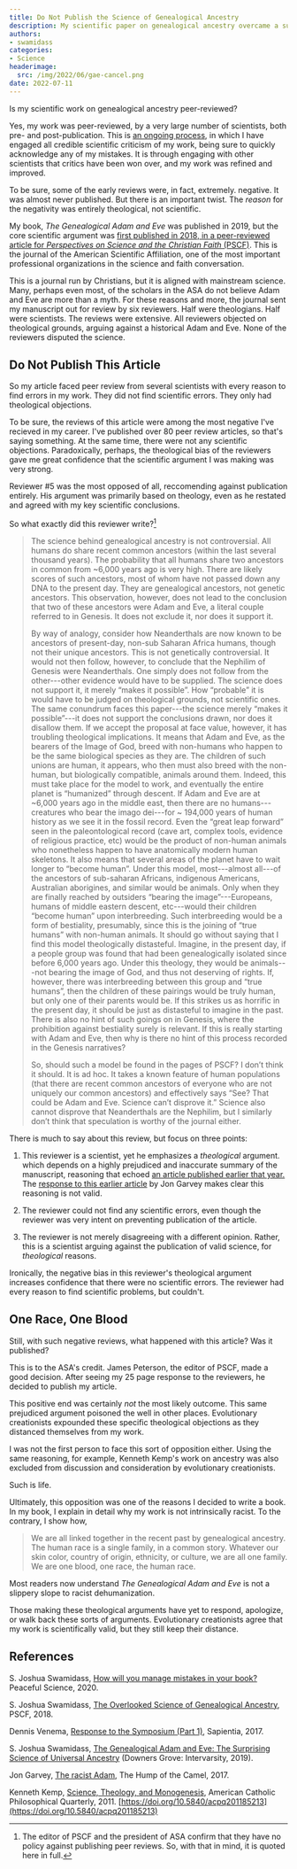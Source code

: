 ```yaml
---
title: Do Not Publish the Science of Genealogical Ancestry
description: My scientific paper on genealogical ancestry overcame a suprising sort of criticism from reviewer \#5.
authors:
- swamidass
categories:
- Science
headerimage:
  src: /img/2022/06/gae-cancel.png
date: 2022-07-11
---
```


Is my scientific work on genealogical ancestry peer-reviewed? 

Yes, my work was peer-reviewed, by a very large number of scientists, both pre- and post-publication. This is [an ongoing process](/articles/managing-mistakes/), in which I have engaged all credible scientific criticism of my work, being sure to quickly acknowledge any of my mistakes. It is through engaging with other scientists that critics have been won over, and my work was refined and improved.

To be sure, some of the early reviews were, in fact, extremely. negative. It was almost never published. But there is an important twist. The *reason* for the negativity was entirely theological, not scientific.

My book, *The Genealogical Adam and Eve* was published in 2019, but the core scientific argument was [first published in 2018, in a peer-reviewed article for *Perspectives on Science and the Christian Faith* (PSCF)](https://asa3.org/ASA/PSCF/2018/PSCF3-18Swamidass.pdf). This is the journal of the American Scientific Affiliation, one of the most important professional organizations in the science and faith conversation.

This is a journal run by Christians, but it is aligned with mainstream science. Many, perhaps even most, of the scholars in the ASA do not believe Adam and Eve are more than a myth. For these reasons and more, the journal sent my manuscript out for review by six reviewers. Half were theologians. Half were scientists. The reviews were extensive. All reviewers objected on theological grounds, arguing against a historical Adam and Eve. None of the reviewers disputed the science.


## Do Not Publish This Article

So my article faced peer review from several scientists with every reason to find errors in my work. They did not find scientific errors. They only had theological objections.

To be sure, the reviews of this article were among the most negative I've recieved in my career. I've published over 80 peer review articles, so that's saying something. At the same time, there were not any scientific objections. Paradoxically, perhaps, the theological bias of the reviewers gave me great confidence that the scientific argument I was making was very strong.

Reviewer \#5 was the most opposed of all, reccomending against publication entirely.  His argument was primarily based on theology, even as he restated and agreed with my key scientific conclusions.

So what exactly did this reviewer write?[^1]

[^1]:  The editor of PSCF and the president of ASA confirm that they have no policy against publishing peer reviews. So, with that in mind, it is quoted here in full.

> The science behind genealogical ancestry is not controversial. All humans do share recent common ancestors (within the last several thousand years). The probability that all humans share two ancestors in common from ~6,000 years ago is very high. There are likely scores of such ancestors, most of whom have not passed down any DNA to the present day. They are genealogical ancestors, not genetic ancestors. This observation, however, does not lead to the conclusion that two of these ancestors were Adam and Eve, a literal couple referred to in Genesis. It does not exclude it, nor does it support it.
> 
> By way of analogy, consider how Neanderthals are now known to be ancestors of present-day, non-sub Saharan Africa humans, though not their unique ancestors. This is not genetically controversial. It would not then follow, however, to conclude that the Nephilim of Genesis were Neanderthals. One simply does not follow from the other---other evidence would have to be supplied. The science does not support it, it merely “makes it possible”. How “probable” it is would have to be judged on theological grounds, not scientific ones. The same conundrum faces this paper---the science merely “makes it possible”---it does not support the conclusions drawn, nor does it disallow them. If we accept the proposal at face value, however, it has troubling theological implications. It means that Adam and Eve, as the bearers of the Image of God, breed with non-humans who happen to be the same biological species as they are. The children of such unions are human, it appears, who then must also breed with the non-human, but biologically compatible, animals around them. Indeed, this must take place for the model to work, and eventually the entire planet is “humanized” through descent. If Adam and Eve are at ~6,000 years ago in the middle east, then there are no humans---creatures who bear the imago dei---for ~ 194,000 years of human history as we see it in the fossil record. Even the “great leap forward” seen in the paleontological record (cave art, complex tools, evidence of religious practice, etc) would be the product of non-human animals who nonetheless happen to have anatomically modern human skeletons. It also means that several areas of the planet have to wait longer to “become human”. Under this model, most---almost all---of the ancestors of sub-saharan Africans, indigenous Americans, Australian aborigines, and similar would be animals. Only when they are finally reached by outsiders “bearing the image”---Europeans, humans of middle eastern descent, etc---would their children “become human” upon interbreeding. Such interbreeding would be a form of bestiality, presumably, since this is the joining of “true humans” with non-human animals. It should go without saying that I find this model theologically distasteful. Imagine, in the present day, if a people group was found that had been genealogically isolated since before 6,000 years ago. Under this theology, they would be animals---not bearing the image of God, and thus not deserving of rights. If, however, there was interbreeding between this group and “true humans”, then the children of these pairings would be truly human, but only one of their parents would be. If this strikes us as horrific in the present day, it should be just as distasteful to imagine in the past. There is also no hint of such goings on in Genesis, where the prohibition against bestiality surely is relevant. If this is really starting with Adam and Eve, then why is there no hint of this process recorded in the Genesis narratives? 
> 
> So, should such a model be found in the pages of PSCF? I don’t think it should. It is ad hoc. It takes a known feature of human populations (that there are recent common ancestors of everyone who are not uniquely our common ancestors) and effectively says “See? That could be Adam and Eve. Science can’t disprove it.” Science also cannot disprove that Neanderthals are the Nephilim, but I similarly don’t think that speculation is worthy of the journal either.


There is much to say about this review, but focus on three points: 

1. This reviewer is a scientist, yet he emphasizes a *theological* argument. which depends on a highly prejudiced and inaccurate summary of the manuscript, reasoning that echoed [an article published earlier that year.](https://henrycenter.tiu.edu/2017/07/response-to-the-symposium-part-1/) The [response to this earlier article](https://potiphar.jongarvey.co.uk/2017/10/06/the-racist-adam/) by Jon Garvey makes clear this reasoning is not valid.

2. The reviewer could not find any scientific errors, even though the reviewer was very intent on preventing publication of the article. 

3. The reviewer is not merely disagreeing with a different opinion. Rather, this is a scientist arguing against the publication of valid science, for *theological* reasons.


Ironically, the  negative bias in this reviewer's theological argument increases confidence that there were no scientific errors. The reviewer had every reason to find scientific problems, but couldn't.

## One Race, One Blood

Still, with such negative reviews, what happened with this article? Was it published?

This is to the ASA's credit. James Peterson, the editor of PSCF, made a good decision. After seeing my 25 page response to the reviewers, he decided to publish my article. 

This positive end was certainly *not* the most likely outcome.  This same prejudiced argument poisoned the well in other places. Evolutionary creationists expounded these specific theological objections as they distanced themselves from my work.

I was not the first person to face this sort of opposition either. Using the same reasoning, for example, Kenneth Kemp's work on ancestry was also excluded from discussion and consideration by evolutionary creationists. 

Such is life.

Ultimately, this opposition was one of the reasons I decided to write a book. In my book, I explain in detail why my work is not intrinsically racist. To the contrary, I show how,

> We are all linked together in the recent past by genealogical ancestry. The human race is a single family, in a common story. Whatever our skin color, country of origin, ethnicity, or culture, we are all one family. We are one blood, one race, the human race.

Most readers now understand *The Genealogical Adam and Eve* is not a slippery slope to racist dehumanization.

Those making these theological arguments have yet to respond, apologize, or walk back these sorts of arguments. Evolutionary creationists agree that my work is scientifically valid, but they still keep their distance.


<div class=references>

## References

S. Joshua Swamidass, [How will you manage mistakes in your book?](/articles/managing-mistakes/) Peaceful Science, 2020.

S. Joshua Swamidass, [The Overlooked Science of Genealogical Ancestry](https://asa3.org/ASA/PSCF/2018/PSCF3-18Swamidass.pdf), PSCF, 2018.

Dennis Venema, [Response to the Symposium (Part 1)](https://henrycenter.tiu.edu/2017/07/response-to-the-symposium-part-1/), Sapientia, 2017.

S. Joshua Swamidass, [The Genealogical Adam and Eve: The Surprising Science of Universal Ancestry](/books/genealogical-adam-eve/) (Downers Grove: Intervarsity, 2019).

Jon Garvey, [The racist Adam](https://potiphar.jongarvey.co.uk/2017/10/06/the-racist-adam/), The Hump of the Camel, 2017. 

Kenneth Kemp, [Science, Theology, and Monogenesis](https://www3.nd.edu/~afreddos/papers/kemp-monogenism.pdf), American Catholic Philosophical Quarterly, 2011. [https://doi.org/10.5840/acpq201185213](https://doi.org/10.5840/acpq201185213)

</div>
